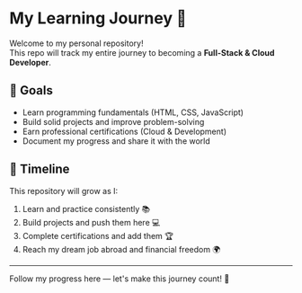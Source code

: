 # My Learning Journey 🚀

Welcome to my personal repository!  
This repo will track my entire journey to becoming a **Full-Stack & Cloud Developer**.  

## 🎯 Goals
- Learn programming fundamentals (HTML, CSS, JavaScript)
- Build solid projects and improve problem-solving
- Earn professional certifications (Cloud & Development)
- Document my progress and share it with the world

## 📅 Timeline
This repository will grow as I:
1. Learn and practice consistently 📚
2. Build projects and push them here 💻
3. Complete certifications and add them 🏆
4. Reach my dream job abroad and financial freedom 🌍

---

Follow my progress here — let's make this journey count! 🙌
